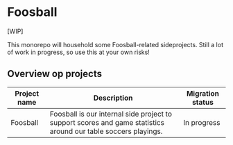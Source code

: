 # Foosball

[WIP]

This monorepo will household some Foosball-related sideprojects. Still a lot of work in progress, so use this at your own risks!

## Overview op projects

| Project name | Description | Migration status |
|---|---|---|
| Foosball | Foosball is our internal side project to support scores and game statistics around our table soccers playings. | In progress |
